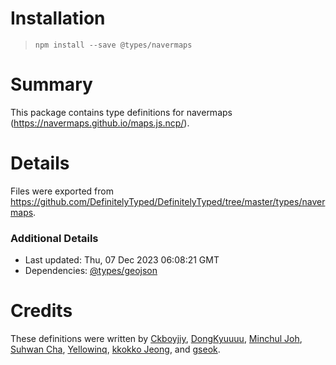# Installation
> `npm install --save @types/navermaps`

# Summary
This package contains type definitions for navermaps (https://navermaps.github.io/maps.js.ncp/).

# Details
Files were exported from https://github.com/DefinitelyTyped/DefinitelyTyped/tree/master/types/navermaps.

### Additional Details
 * Last updated: Thu, 07 Dec 2023 06:08:21 GMT
 * Dependencies: [@types/geojson](https://npmjs.com/package/@types/geojson)

# Credits
These definitions were written by [Ckboyjiy](https://github.com/ckboyjiy), [DongKyuuuu](https://github.com/DongKyuuuu), [Minchul Joh](https://github.com/fclemonschool), [Suhwan Cha](https://github.com/suhwancha), [Yellowinq](https://github.com/hig4342), [kkokko Jeong](https://github.com/kkokkojeong), and [gseok](https://github.com/gseok).
